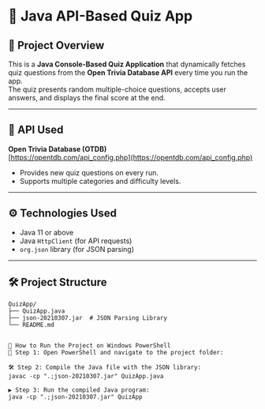 # 🎯 Java API-Based Quiz App

## 📌 Project Overview
This is a **Java Console-Based Quiz Application** that dynamically fetches quiz questions from the **Open Trivia Database API** every time you run the app.  
The quiz presents random multiple-choice questions, accepts user answers, and displays the final score at the end.

---

## 🔗 API Used
**Open Trivia Database (OTDB)**  
[https://opentdb.com/api_config.php](https://opentdb.com/api_config.php)

- Provides new quiz questions on every run.
- Supports multiple categories and difficulty levels.

---

## ⚙️ Technologies Used
- Java 11 or above
- Java `HttpClient` (for API requests)
- `org.json` library (for JSON parsing)

---

## 🛠 Project Structure
```text
QuizApp/
├── QuizApp.java
├── json-20210307.jar  # JSON Parsing Library
└── README.md


🚀 How to Run the Project on Windows PowerShell
📂 Step 1: Open PowerShell and navigate to the project folder:

🛠 Step 2: Compile the Java file with the JSON library:
javac -cp ".;json-20210307.jar" QuizApp.java

▶️ Step 3: Run the compiled Java program:
java -cp ".;json-20210307.jar" QuizApp
